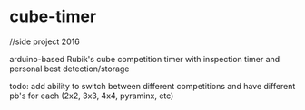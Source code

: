# cube-timer
//side project 2016

arduino-based Rubik's cube competition timer with inspection timer and personal best detection/storage

todo:
add ability to switch between different competitions and have different pb's for each (2x2, 3x3, 4x4, pyraminx, etc)
